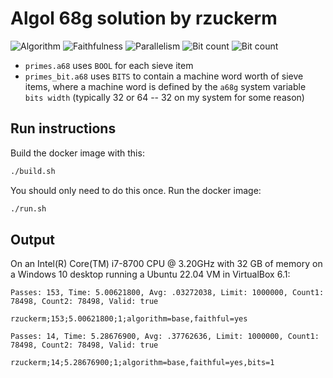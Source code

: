 # Algol 68g solution by rzuckerm

![Algorithm](https://img.shields.io/badge/Algorithm-base-green)
![Faithfulness](https://img.shields.io/badge/Faithful-yes-green)
![Parallelism](https://img.shields.io/badge/Parallel-no-green)
![Bit count](https://img.shields.io/badge/Bits-unknown-yellowgreen)
![Bit count](https://img.shields.io/badge/Bits-1-green)

* `primes.a68` uses `BOOL` for each sieve item
* `primes_bit.a68` uses `BITS` to contain a machine word worth of sieve items,
  where a machine word is defined by the `a68g` system variable `bits width`
  (typically 32 or 64 -- 32 on my system for some reason)

## Run instructions

Build the docker image with this:

```bash
./build.sh
```

You should only need to do this once. Run the docker image:

```bash
./run.sh
```

## Output

On an Intel(R) Core(TM) i7-8700 CPU @ 3.20GHz with 32 GB of memory on a Windows 10 desktop running
a Ubuntu 22.04 VM in VirtualBox 6.1:

```
Passes: 153, Time: 5.00621800, Avg: .03272038, Limit: 1000000, Count1: 78498, Count2: 78498, Valid: true

rzuckerm;153;5.00621800;1;algorithm=base,faithful=yes

Passes: 14, Time: 5.28676900, Avg: .37762636, Limit: 1000000, Count1: 78498, Count2: 78498, Valid: true

rzuckerm;14;5.28676900;1;algorithm=base,faithful=yes,bits=1
```


